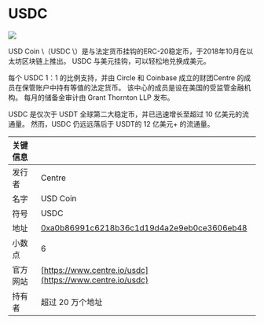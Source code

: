 # USDC

![](../../.gitbook/assets/usdc-coin-bd351fb779%20%281%29.png)

USD Coin \（USDC \）是与法定货币挂钩的ERC-20稳定币，于2018年10月在以太坊区块链上推出。 USDC 与美元挂钩，可以轻松地兑换成美元。

每个 USDC 1：1 的比例支持，并由 Circle 和 Coinbase 成立的财团Centre 的成员在保管账户中持有等值的法定货币。 该中心的成员是设在美国的受监管金融机构。 每月的储备金审计由 Grant Thornton LLP 发布。

USDC 是仅次于 USDT 全球第二大稳定币，并已迅速增长至超过 10 亿美元的流通量。 然而，USDC 仍远远落后于  USDT的 12 亿美元+ 的流通量。

| 关键信息 |                                                                                                                     |
|:---- |:------------------------------------------------------------------------------------------------------------------- |
| 发行者  | Centre                                                                                                              |
| 名字   | USD Coin                                                                                                            |
| 符号   | USDC                                                                                                                |
| 地址   | [0xa0b86991c6218b36c1d19d4a2e9eb0ce3606eb48](https://etherscan.io/token/0xa0b86991c6218b36c1d19d4a2e9eb0ce3606eb48) |
| 小数点  | 6                                                                                                                   |
| 官方网站 | [https://www.centre.io/usdc](https://www.centre.io/usdc)                                                            |
| 持有者  | 超过 20 万个地址                                                                                                          |



